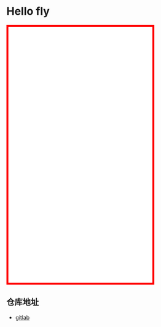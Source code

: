 # Hello fly
<iframe id="iframe"  style="width:375px; height:667px; position:relative; border: 5px solid red; " frameborder=0 allowfullscreen="true" src="../demo/index.html">  
 </iframe>

 ## 仓库地址
  - [gitlab](http://10.30.100.65/tv-template/vite-game-template/-/tree/feature-%E9%A3%9E%E9%B8%9Fapp-zxx)